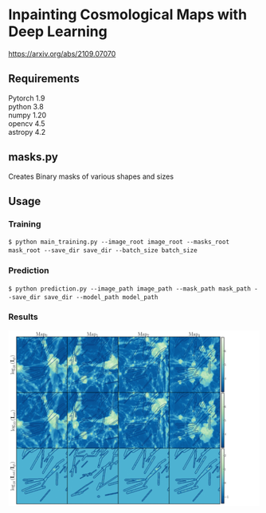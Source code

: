 # Inpainting Cosmological Maps with Deep Learning 
https://arxiv.org/abs/2109.07070

## Requirements  
Pytorch 1.9  
python 3.8  
numpy 1.20  
opencv 4.5  
astropy 4.2  


## masks.py
Creates Binary masks of various shapes and sizes

## Usage
### Training  

  `$ python main_training.py --image_root image_root --masks_root mask_root --save_dir save_dir --batch_size batch_size`  

### Prediction  
  `$ python prediction.py --image_path image_path --mask_path mask_path --save_dir save_dir --model_path model_path`

### Results

![results](/plots/maps_github.png)
